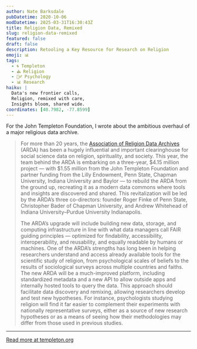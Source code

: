 ```yaml
---
author: Nate Barksdale
pubDatetime: 2020-10-06
modDatetime: 2025-03-31T16:30:43Z
title: Religion Data, Remixed
slug: religion-data-remixed
featured: false
draft: false
description: Retooling a Key Resource for Research on Religion
emoji: 📊
tags:
  - 🌀 Templeton
  - ⛪ Religion
  - 🧘‍♂️ Psychology
  - 📊 Research
haiku: |
  Data's new frontier calls,  
  Religion, remixed with care,  
  Insights bloom, shared wide.
coordinates: [40.7982, -77.8599]
---
```


For the John Templeton Foundation, I wrote about the ambitious overhaul of a major religious data archive.

> For more than 20 years, the [Association of Religion Data Archives](http://thearda.com) (ARDA) has been a hugely influential and important clearinghouse for social science data on religion, spirituality, and society. This year, the team behind the ARDA is embarking on a three-year, $4.15 million project — with $1.55 million from the John Templeton Foundation and partner funding from the Lilly Endowment, Penn State, Chapman University, Indiana University and Baylor — to rebuild the ARDA from the ground up, recreating it as a modern data commons where tools and insights are discovered and shared. This revitalization will be led by the ARDA’s three co-directors: founder Roger Finke of Penn State, Christopher Bader of Chapman University, and Andrew Whitehead of Indiana University–Purdue University Indianapolis.
>
> The ARDA’s upgrade will include building new data, storage, and computing infrastructure in line with what data managers call FAIR guiding principles — optimized for findability, accessibility, interoperability, and reusability, and equally readable by humans or machines. One of the ARDA’s strengths has long been in helping researchers understand and access already available tools for the scientific study of religion, from psychological scales of beliefs to the results of sociological surveys across multiple countries and faiths. The new ARDA will be a much-improved platform, including standardized metadata and a new API to allow outside apps and internally hosted tools to query the data. This approach should facilitate data discovery and remixing, allowing researchers develop and test new hypotheses. For instance, psychologists studying religion will find it far easier to complement their experiments with nationally representative surveys, either as a source of new research hypotheses or as a means of seeing how their methodologies may differ from those used in previous studies.

---

[Read more at templeton.org](https://www.templeton.org/news/religion-data-remixed)
